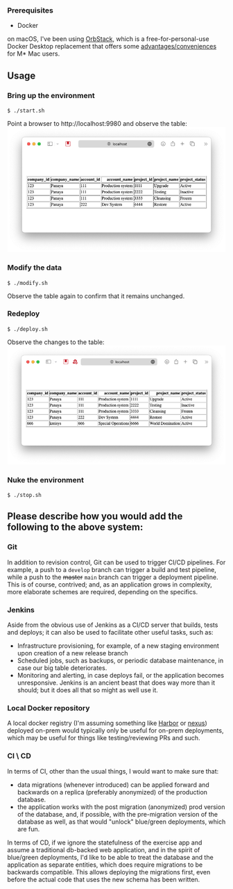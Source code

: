 ### Prerequisites

- Docker

on macOS, I've been using [OrbStack](https://orbstack.dev/), which is a free-for-personal-use Docker Desktop replacement
that offers some [advantages/conveniences](https://docs.orbstack.dev/#why-orbstack) for M* Mac users.

## Usage

### Bring up the environment
```shell
$ ./start.sh
```
Point a browser to http://localhost:9980 and observe the table:
![1.png](screenshots%2F1.png)

### Modify the data
```shell
$ ./modify.sh
```
Observe the table again to confirm that it remains unchanged.

### Redeploy
```shell
$ ./deploy.sh
```

Observe the changes to the table:
![2.png](screenshots%2F2.png)

### Nuke the environment
```shell
$ ./stop.sh
```

## Please describe how you would add the following to the above system:

### Git
In addition to revision control, Git can be used to trigger CI/CD pipelines.  For example, a push to a `develop` branch can trigger
a build and test pipeline, while a push to the ~~master~~ `main` branch can trigger a deployment pipeline.
This is of course, contrived; and, as an application grows in complexity, more elaborate schemes are required, depending on the specifics.

### Jenkins
Aside from the obvious use of Jenkins as a CI/CD server that builds, tests and deploys; it can also be used to facilitate other
useful tasks, such as:
- Infrastructure provisioning, for example, of a new staging environment upon creation of a new release branch
- Scheduled jobs, such as backups, or periodic database maintenance, in case our big table deteriorates.
- Monitoring and alerting, in case deploys fail, or the application becomes unresponsive.
Jenkins is an ancient beast that does way more than it should; but it does all that so might as well use it.

### Local Docker repository
A local docker registry (I'm assuming something like [Harbor](https://goharbor.io/) or [nexus](https://www.sonatype.com/nexus/repository-oss?)) deployed
on-prem would typically only be useful for on-prem deployments, which may be useful for things like testing/reviewing PRs and such.

### CI \ CD
In terms of CI, other than the usual things, I would want to make sure that:
- data migrations (whenever introduced) can be applied forward and backwards on a replica (preferably anonymized) of the production database.
- the application works with the post migration (anonymized) prod version of the database, and, if possible, with the pre-migration version of the database as well, as that would "unlock" blue/green deployments, which are fun.

In terms of CD, if we ignore the statefulness of the exercise app and assume a traditional db-backed web application,
and in the spirit of blue/green deployments, I'd like to be able to treat the database and the application as separate entities,
which does require migrations to be backwards compatible.
This allows deploying the migrations first, even before the actual code that uses the new schema has been written.
